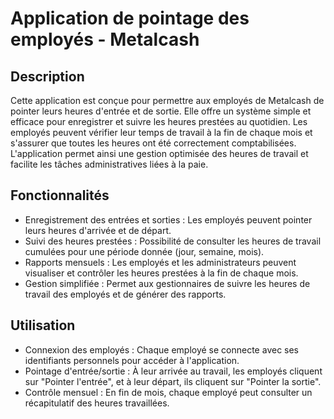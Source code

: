 # Application de pointage des employés - Metalcash

## Description
Cette application est conçue pour permettre aux employés de Metalcash de pointer leurs heures d'entrée et de sortie. Elle offre un système simple et efficace pour enregistrer et suivre les heures prestées au quotidien. Les employés peuvent vérifier leur temps de travail à la fin de chaque mois et s'assurer que toutes les heures ont été correctement comptabilisées. L'application permet ainsi une gestion optimisée des heures de travail et facilite les tâches administratives liées à la paie.

## Fonctionnalités
- Enregistrement des entrées et sorties : Les employés peuvent pointer leurs heures d'arrivée et de départ.
- Suivi des heures prestées : Possibilité de consulter les heures de travail cumulées pour une période donnée (jour, semaine, mois).
- Rapports mensuels : Les employés et les administrateurs peuvent visualiser et contrôler les heures prestées à la fin de chaque mois.
- Gestion simplifiée : Permet aux gestionnaires de suivre les heures de travail des employés et de générer des rapports.


## Utilisation
- Connexion des employés : Chaque employé se connecte avec ses identifiants personnels pour accéder à l'application.
- Pointage d'entrée/sortie : À leur arrivée au travail, les employés cliquent sur "Pointer l'entrée", et à leur départ, ils cliquent sur "Pointer la sortie".
- Contrôle mensuel : En fin de mois, chaque employé peut consulter un récapitulatif des heures travaillées.